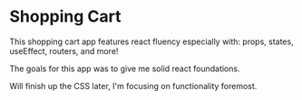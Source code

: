 # Shopping Cart
This shopping cart app features react fluency especially with:
props, states, useEffect, routers, and more!

The goals for this app was to give me solid react foundations.

Will finish up the CSS later, I'm focusing on functionality foremost.